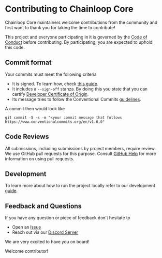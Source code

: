 # Contributing to Chainloop Core

Chainloop Core maintainers welcome contributions from the community and first want to thank you for taking the time to contribute!

This project and everyone participating in it is governed by the [Code of Conduct](./CODE_OF_CONDUCT.md) before contributing. By participating, you are expected to uphold this code.

## Commit format

Your commits must meet the following criteria

- It is signed. To learn how, check [this guide](https://docs.github.com/en/authentication/managing-commit-signature-verification/signing-commits).
- It includes a `--sign-off` stanza. By doing this you state that you can certify [Developer Certificate of Origin](https://developercertificate.org).
- Its message tries to follow the Conventional Commits [guidelines](https://www.conventionalcommits.org/en/v1.0.0).

A commit then would look like

```
git commit -S -s -m "<your commit message that follows https://www.conventionalcommits.org/en/v1.0.0"
```

## Code Reviews

All submissions, including submissions by project members, require review. We
use GitHub pull requests for this purpose. Consult
[GitHub Help](https://help.github.com/articles/about-pull-requests/) for more
information on using pull requests.

## Development

To learn more about how to run the project locally refer to our development [guide](./devel/README.md).

## Feedback and Questions

If you have any question or piece of feedback don't hesitate to

- Open an [Issue](https://github.com/chainloop-dev/chainloop/issues/new)
- Reach out via our [Discord Server](https://discord.gg/f7atkaZact)

We are very excited to have you on board!

Welcome contributor!
